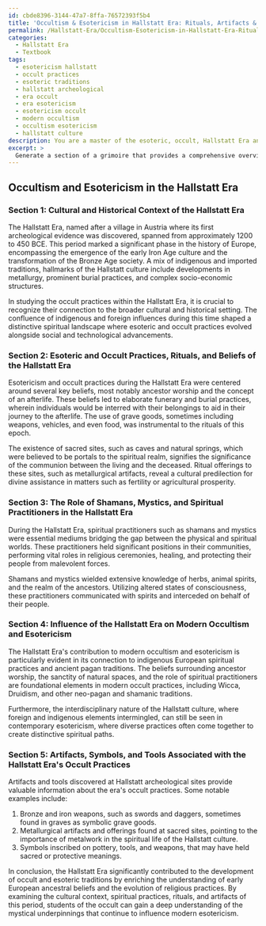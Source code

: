 ```yaml
---
id: cbde8396-3144-47a7-8ffa-76572393f5b4
title: 'Occultism & Esotericism in Hallstatt Era: Rituals, Artifacts & Practitioners'
permalink: /Hallstatt-Era/Occultism-Esotericism-in-Hallstatt-Era-Rituals-Artifacts-Practitioners/
categories:
  - Hallstatt Era
  - Textbook
tags:
  - esotericism hallstatt
  - occult practices
  - esoteric traditions
  - hallstatt archeological
  - era occult
  - era esotericism
  - esotericism occult
  - modern occultism
  - occultism esotericism
  - hallstatt culture
description: You are a master of the esoteric, occult, Hallstatt Era and education, you have written many textbooks on the subject in ways that provide students with rich and deep understanding of the subject. You are being asked to write textbook-like sections on a topic and you do it with full context, explainability, and reliability in accuracy to the true facts of the topic at hand, in a textbook style that a student would easily be able to learn from, in a rich, engaging, and contextual way. Always include relevant context (such as formulas and history), related concepts, and in a way that someone can gain deep insights from.
excerpt: >
  Generate a section of a grimoire that provides a comprehensive overview of the occult practices and beliefs during the Hallstatt Era, focusing on the following aspects: \n\n1. Cultural and historical context of the Hallstatt Era \n2. The most significant esoteric and occult practices, rituals, and beliefs of the time \n3. The role of shamans, mystics, and other spiritual practitioners during this era \n4. How the practices of the Hallstatt Era influence modern occultism and esotericism\n5. Any notable artifacts, symbols, or tools associated with the occult practices of this era\n\nThe text should empower a student of the occult to gain a deep understanding of the Hallstatt Era's contribution to the broader knowledge of esoteric and mystical traditions.
---
```


## Occultism and Esotericism in the Hallstatt Era

### Section 1: Cultural and Historical Context of the Hallstatt Era

The Hallstatt Era, named after a village in Austria where its first archeological evidence was discovered, spanned from approximately 1200 to 450 BCE. This period marked a significant phase in the history of Europe, encompassing the emergence of the early Iron Age culture and the transformation of the Bronze Age society. A mix of indigenous and imported traditions, hallmarks of the Hallstatt culture include developments in metallurgy, prominent burial practices, and complex socio-economic structures.

In studying the occult practices within the Hallstatt Era, it is crucial to recognize their connection to the broader cultural and historical setting. The confluence of indigenous and foreign influences during this time shaped a distinctive spiritual landscape where esoteric and occult practices evolved alongside social and technological advancements.

### Section 2: Esoteric and Occult Practices, Rituals, and Beliefs of the Hallstatt Era

Esotericism and occult practices during the Hallstatt Era were centered around several key beliefs, most notably ancestor worship and the concept of an afterlife. These beliefs led to elaborate funerary and burial practices, wherein individuals would be interred with their belongings to aid in their journey to the afterlife. The use of grave goods, sometimes including weapons, vehicles, and even food, was instrumental to the rituals of this epoch.

The existence of sacred sites, such as caves and natural springs, which were believed to be portals to the spiritual realm, signifies the significance of the communion between the living and the deceased. Ritual offerings to these sites, such as metallurgical artifacts, reveal a cultural predilection for divine assistance in matters such as fertility or agricultural prosperity.

### Section 3: The Role of Shamans, Mystics, and Spiritual Practitioners in the Hallstatt Era

During the Hallstatt Era, spiritual practitioners such as shamans and mystics were essential mediums bridging the gap between the physical and spiritual worlds. These practitioners held significant positions in their communities, performing vital roles in religious ceremonies, healing, and protecting their people from malevolent forces.

Shamans and mystics wielded extensive knowledge of herbs, animal spirits, and the realm of the ancestors. Utilizing altered states of consciousness, these practitioners communicated with spirits and interceded on behalf of their people.

### Section 4: Influence of the Hallstatt Era on Modern Occultism and Esotericism

The Hallstatt Era's contribution to modern occultism and esotericism is particularly evident in its connection to indigenous European spiritual practices and ancient pagan traditions. The beliefs surrounding ancestor worship, the sanctity of natural spaces, and the role of spiritual practitioners are foundational elements in modern occult practices, including Wicca, Druidism, and other neo-pagan and shamanic traditions.

Furthermore, the interdisciplinary nature of the Hallstatt culture, where foreign and indigenous elements intermingled, can still be seen in contemporary esotericism, where diverse practices often come together to create distinctive spiritual paths.

### Section 5: Artifacts, Symbols, and Tools Associated with the Hallstatt Era's Occult Practices

Artifacts and tools discovered at Hallstatt archeological sites provide valuable information about the era's occult practices. Some notable examples include:

1. Bronze and iron weapons, such as swords and daggers, sometimes found in graves as symbolic grave goods.
2. Metallurgical artifacts and offerings found at sacred sites, pointing to the importance of metalwork in the spiritual life of the Hallstatt culture.
3. Symbols inscribed on pottery, tools, and weapons, that may have held sacred or protective meanings.

In conclusion, the Hallstatt Era significantly contributed to the development of occult and esoteric traditions by enriching the understanding of early European ancestral beliefs and the evolution of religious practices. By examining the cultural context, spiritual practices, rituals, and artifacts of this period, students of the occult can gain a deep understanding of the mystical underpinnings that continue to influence modern esotericism.
